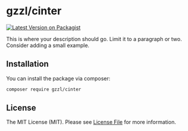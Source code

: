 # gzzl/cinter

[![Latest Version on Packagist](https://img.shields.io/packagist/v/gzzl/cinter.svg?style=flat-square)](https://packagist.org/packages/gzzl/cinter)

This is where your description should go. Limit it to a paragraph or two. Consider adding a small example.

## Installation

You can install the package via composer:

```bash
composer require gzzl/cinter
```

## License

The MIT License (MIT). Please see [License File](LICENSE.md) for more information.
